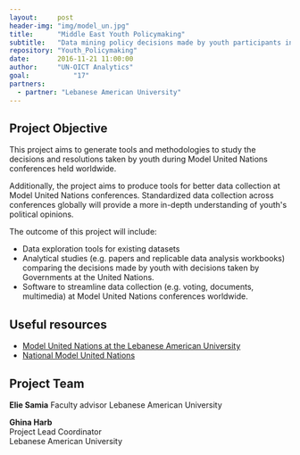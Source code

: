 ```yaml
---
layout:     post
header-img: "img/model_un.jpg"
title:      "Middle East Youth Policymaking"
subtitle:   "Data mining policy decisions made by youth participants in Model United Nations conferences and comparing them with the actual United Nations resolutions and policies."
repository: "Youth_Policymaking"
date:       2016-11-21 11:00:00
author:     "UN-OICT Analytics"
goal:		    "17"
partners:
  - partner: "Lebanese American University"
---
```

Project Objective
------------
This project aims to generate tools and methodologies to study the decisions and resolutions taken by youth during Model United Nations conferences held worldwide.

Additionally, the project aims to produce tools for better data collection at Model United Nations conferences. Standardized data collection across conferences globally will provide a more in-depth understanding of youth's political opinions.

The outcome of this project will include:

- Data exploration tools for existing datasets
- Analytical studies (e.g. papers and replicable data analysis workbooks) comparing the decisions made by youth with decisions taken by Governments at the United Nations.
- Software to streamline data collection (e.g. voting, documents, multimedia) at Model United Nations conferences worldwide.



Useful resources
------------

- [Model United Nations at the Lebanese American University](http://gclaumun.org/)  
- [National Model United Nations](http://nmun.org/)  




Project Team
------------

**Elie Samia**
Faculty advisor
Lebanese American University  

**Ghina Harb**  
Project Lead Coordinator  
Lebanese American University  
